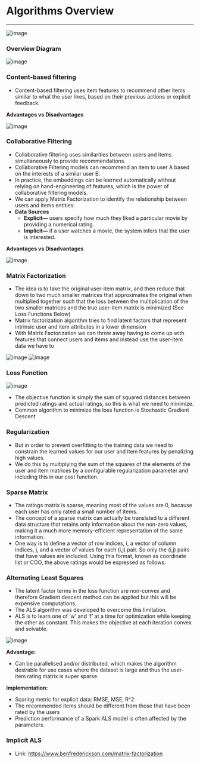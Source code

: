 # Algorithms Overview
_____

![image](../assets/recsys.png)

### Overview Diagram
![image](../assets/recsys2.png)

### Content-based filtering 
- Content-based filtering uses item features to recommend other items similar to what the user likes, based on their previous actions or explicit feedback.
  
**Advantages vs Disadvantages**

![image](../assets/contentfiltering.png)


### Collaborative Filtering
- Collaborative filtering uses similarities between users and items simultaneously to provide recommendations.
- Collaborative Filtering models can recommend an item to user A based on the interests of a similar user B. 
- In practice, the embeddings can be learned automatically without relying on hand-engineering of features, which is the power of collaborative filtering models.
- We can apply Matrix Factorization to identify the relationship between users and items entities. 
- **Data Sources**
  - **Explicit—** users specify how much they liked a particular movie by providing a numerical rating.
  - **Implicit—** if a user watches a movie, the system infers that the user is interested.

**Advantages vs Disadvantages** 

![image](../assets/collaborativefiltering.png)

### Matrix Factorization

- The idea is to take the original user-item matrix, and then reduce that down to two much smaller matrices that approximates the original when multiplied together such that the loss between the multiplication of the two smaller matrices and the true user-item matrix is minimized (See Loss Functions Below)
- Matrix factorization algorithm tries to find latent factors that represent intrinsic user 
and item attributes in a lower dimension 
- With Matrix Factorization we can throw away having to come up with features that connect users and items and instead use the user-item data we have to 

![image](../assets/matrixfactorization.png)
![image](../assets/matrixfactorization2.png)

### Loss Function

![image](../assets/matrixfactorization3.png)

- The objective function is simply the sum of squared distances between predicted ratings and actual ratings, so this is what we need to minimize.
- Common algorithm to minimize the loss function is Stochastic Gradient Descent 

### Regularization
- But in order to prevent overfitting to the training data we need to constrain the learned values for our user and item features by penalizing high values. 
- We do this by multiplying the sum of the squares of the elements of the user and item matrices by a configurable regularization parameter and including this in our cost function. 

### Sparse Matrix
- The ratings matrix is sparse, meaning most of the values are 0, because each user has only rated a small number of items. 
- The concept of a sparse matrix can actually be translated to a different data structure that retains only information about the non-zero values, making it a much more memory-efficient representation of the same information. 
- One way is to define a vector of row indices, i, a vector of column indices, j, and a vector of values for each (i,j) pair. So only the (i,j) pairs that have values are included. Using this format, known as coordinate list or COO, the above ratings would be expressed as follows:

### Alternating Least Squares

- The latent factor terms in the loss function are non-convex and therefore Gradient descent method can be applied but this will be expensive computations.
- The ALS algorithm was developed to overcome this limitation.
- ALS is to learn one of ‘w’ and ‘f’ at a time for optimization while keeping the other as constant. This makes the objective at each iteration convex and solvable.
 
![image](../assets/als.png)

**Advantage:** 
- Can be parallelised and/or distributed, which makes the algorithm desirable for use cases where the dataset is large and thus the user-item rating matrix is super sparse.

**Implementation:**
- Scoring metric for explicit data: RMSE, MSE, R^2
- The recommended items should be different from those that have been rated by the users
- Prediction performance of a Spark ALS model is often affected by the parameters. 
 
### Implicit ALS
- Link: https://www.benfrederickson.com/matrix-factorization
